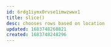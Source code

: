 ```yaml
---
id: 6rdg1iymx0rvse1imwzwwx1
title: slice()
desc: chooses rows based on location
updated: 1683748268821
created: 1683748248296
---
```

